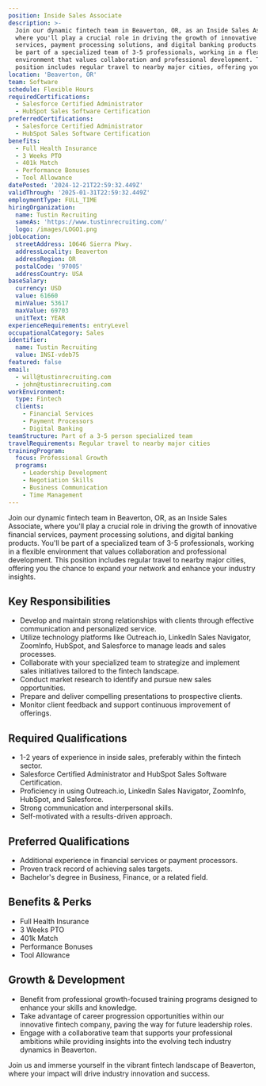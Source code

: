 ```yaml
---
position: Inside Sales Associate
description: >-
  Join our dynamic fintech team in Beaverton, OR, as an Inside Sales Associate,
  where you'll play a crucial role in driving the growth of innovative financial
  services, payment processing solutions, and digital banking products. You'll
  be part of a specialized team of 3-5 professionals, working in a flexible
  environment that values collaboration and professional development. This
  position includes regular travel to nearby major cities, offering you t...
location: 'Beaverton, OR'
team: Software
schedule: Flexible Hours
requiredCertifications:
  - Salesforce Certified Administrator
  - HubSpot Sales Software Certification
preferredCertifications:
  - Salesforce Certified Administrator
  - HubSpot Sales Software Certification
benefits:
  - Full Health Insurance
  - 3 Weeks PTO
  - 401k Match
  - Performance Bonuses
  - Tool Allowance
datePosted: '2024-12-21T22:59:32.449Z'
validThrough: '2025-01-31T22:59:32.449Z'
employmentType: FULL_TIME
hiringOrganization:
  name: Tustin Recruiting
  sameAs: 'https://www.tustinrecruiting.com/'
  logo: /images/LOGO1.png
jobLocation:
  streetAddress: 10646 Sierra Pkwy.
  addressLocality: Beaverton
  addressRegion: OR
  postalCode: '97005'
  addressCountry: USA
baseSalary:
  currency: USD
  value: 61660
  minValue: 53617
  maxValue: 69703
  unitText: YEAR
experienceRequirements: entryLevel
occupationalCategory: Sales
identifier:
  name: Tustin Recruiting
  value: INSI-vdeb75
featured: false
email:
  - will@tustinrecruiting.com
  - john@tustinrecruiting.com
workEnvironment:
  type: Fintech
  clients:
    - Financial Services
    - Payment Processors
    - Digital Banking
teamStructure: Part of a 3-5 person specialized team
travelRequirements: Regular travel to nearby major cities
trainingProgram:
  focus: Professional Growth
  programs:
    - Leadership Development
    - Negotiation Skills
    - Business Communication
    - Time Management
---
```



Join our dynamic fintech team in Beaverton, OR, as an Inside Sales Associate, where you'll play a crucial role in driving the growth of innovative financial services, payment processing solutions, and digital banking products. You'll be part of a specialized team of 3-5 professionals, working in a flexible environment that values collaboration and professional development. This position includes regular travel to nearby major cities, offering you the chance to expand your network and enhance your industry insights.

## Key Responsibilities

- Develop and maintain strong relationships with clients through effective communication and personalized service.
- Utilize technology platforms like Outreach.io, LinkedIn Sales Navigator, ZoomInfo, HubSpot, and Salesforce to manage leads and sales processes.
- Collaborate with your specialized team to strategize and implement sales initiatives tailored to the fintech landscape.
- Conduct market research to identify and pursue new sales opportunities.
- Prepare and deliver compelling presentations to prospective clients.
- Monitor client feedback and support continuous improvement of offerings.

## Required Qualifications

- 1-2 years of experience in inside sales, preferably within the fintech sector.
- Salesforce Certified Administrator and HubSpot Sales Software Certification.
- Proficiency in using Outreach.io, LinkedIn Sales Navigator, ZoomInfo, HubSpot, and Salesforce.
- Strong communication and interpersonal skills.
- Self-motivated with a results-driven approach.

## Preferred Qualifications

- Additional experience in financial services or payment processors.
- Proven track record of achieving sales targets.
- Bachelor's degree in Business, Finance, or a related field.

## Benefits & Perks

- Full Health Insurance 
- 3 Weeks PTO 
- 401k Match 
- Performance Bonuses 
- Tool Allowance

## Growth & Development

- Benefit from professional growth-focused training programs designed to enhance your skills and knowledge.
- Take advantage of career progression opportunities within our innovative fintech company, paving the way for future leadership roles.
- Engage with a collaborative team that supports your professional ambitions while providing insights into the evolving tech industry dynamics in Beaverton.

Join us and immerse yourself in the vibrant fintech landscape of Beaverton, where your impact will drive industry innovation and success.
